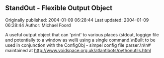 ## StandOut - Flexible Output Object

Originally published: 2004-01-09 06:28:44
Last updated: 2004-01-09 06:28:44
Author: Michael Foord

A useful output object that can 'print' to various places (stdout, loggign file and potentially to a window as well) using a single command.\nBuilt to be used in conjunction with the ConfigObj - simpel config file parser.\n\n# maintained at http://www.voidspace.org.uk/atlantibots/pythonutils.html